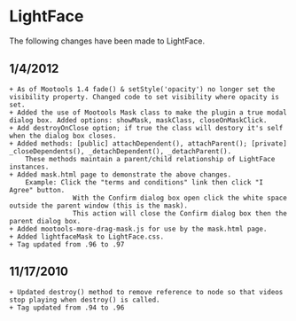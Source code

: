 LightFace
=========

The following changes have been made to LightFace.


1/4/2012
----------
	+ As of Mootools 1.4 fade() & setStyle('opacity') no longer set the visibility property. Changed code to set visibility where opacity is set.
	+ Added the use of Mootools Mask class to make the plugin a true modal dialog box. Added options: showMask, maskClass, closeOnMaskClick.
	+ Add destroyOnClose option; if true the class will destory it's self when the dialog box closes.
	+ Added methods: [public] attachDependent(), attachParent(); [private] _closeDependents(), _detachDependent(), _detachParent().
		These methods maintain a parent/child relationship of LightFace instances.
	+ Added mask.html page to demonstrate the above changes.
		Example: Click the "terms and conditions" link then click "I Agree" button.
					With the Confirm dialog box open click the white space outside the parent window (this is the mask).
					This action will close the Confirm dialog box then the parent dialog box.
	+ Added mootools-more-drag-mask.js for use by the mask.html page.
	+ Added lightfaceMask to LightFace.css.
	+ Tag updated from .96 to .97

11/17/2010
----------
	+ Updated destroy() method to remove reference to node so that videos stop playing when destroy() is called.
	+ Tag updated from .94 to .96